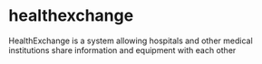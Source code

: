# healthexchange
HealthExchange is a system allowing hospitals and other medical institutions share information and equipment with each other
